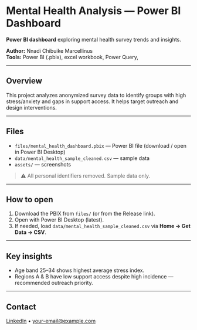 # Mental Health Analysis — Power BI Dashboard

**Power BI dashboard** exploring mental health survey trends and insights.

**Author:** Nnadi Chibuike Marcellinus   
**Tools:** Power BI (.pbix), excel workbook, Power Query, 

---

## Overview
This project analyzes anonymized survey data to identify groups with high stress/anxiety and gaps in support access. It helps target outreach and design interventions.

---

## Files
- `files/mental_health_dashboard.pbix` — Power BI file (download / open in Power BI Desktop)  
- `data/mental_health_sample_cleaned.csv` —  sample data  
- `assets/` — screenshots 

> ⚠️ All personal identifiers removed. Sample data only.

---

## How to open
1. Download the PBIX from `files/` (or from the Release link).  
2. Open with Power BI Desktop (latest).  
3. If needed, load `data/mental_health_sample_cleaned.csv` via **Home → Get Data → CSV**.

---

## Key insights 
- Age band 25–34 shows highest average stress index.  
- Regions A & B have low support access despite high incidence — recommended outreach priority.  

---

## Contact
[LinkedIn](YOUR-LINKEDIN-URL) • your-email@example.com
